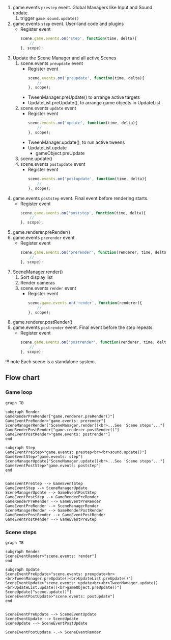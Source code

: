 1.  game.events `prestep` event. Global Managers like Input and Sound update.
    1.  trigger `game.sound.update()`
1.  game.events `step` event. User-land code and plugins
    - Register event
        ```javascript
        scene.game.events.on('step', function(time, delta){
            //
        }, scope);
        ```
1.  Update the Scene Manager and all active Scenes
    1.  scene.events `preupdate` event
        - Register event
            ```javascript
            scene.events.on('preupdate', function(time, delta){
                //
            }, scope);
            ```
        - TweenManager.preUpdate() to arrange active targets
        - UpdateList.preUpdate(), to arrange game objects in UpdateList
    1.  scene.events `update` event
        - Register event
            ```javascript
            scene.events.on('update', function(time, delta){
                //
            }, scope);
            ```
        - TweenManager.update(), to run active tweens
        - UpdateList.update
            - gameObject.preUpdate
    1. scene.update()
    1. scene.events `postupdate` event
        - Register event
            ```javascript
            scene.events.on('postupdate', function(time, delta){
                //
            }, scope);
            ```
1. game.events `poststep` event. Final event before rendering starts.
    - Register event
        ```javascript
        scene.game.events.on('poststep', function(time, delta){
            //
        }, scope);
        ```
1. game.renderer.preRender()
1. game.events `prerender` event
    - Register event
        ```javascript
        scene.game.events.on('prerender', function(renderer, time, delta){
            //
        }, scope);
        ```
1. SceneManager.render()
    1. Sort display list
    1. Render cameras
    1. scene.events `render` event
        - Register event
            ```javascript
            scene.game.events.on('render', function(renderer){
                //
            }, scope);
            ```
1. game.renderer.postRender()
1. game.events `postrender` event. Final event before the step repeats.
    - Register event
        ```javascript
        scene.game.events.on('postrender', function(renderer, time, delta){
            //
        }, scope);
        ```

!!! note
    Each scene is a standalone system.

## Flow chart

### Game loop

```mermaid
graph TB

subgraph Render
GameRenderPreRender["game.renderer.preRender()"]
GameEventPreRender>"game.events: prerender"]
SceneManagerRender["SceneManager.render()<br>...See 'Scene steps'..."]
GameRenderPostRender["game.renderer.postRender()"]
GameEventPostRender>"game.events: postrender"]
end

subgraph Step
GameEventPreStep>"game.events: prestep<br><br>sound.update()"]
GameEventStep>"game.events: step"]
SceneManagerUpdate["SceneManager.update()<br>...See 'Scene steps'..."]
GameEventPostStep>"game.events: poststep"]
end


GameEventPreStep --> GameEventStep
GameEventStep --> SceneManagerUpdate
SceneManagerUpdate --> GameEventPostStep
GameEventPostStep --> GameRenderPreRender
GameRenderPreRender --> GameEventPreRender
GameEventPreRender --> SceneManagerRender
SceneManagerRender --> GameRenderPostRender
GameRenderPostRender --> GameEventPostRender
GameEventPostRender --> GameEventPreStep
```

### Scene steps

```mermaid
graph TB

subgraph Render
SceneEventRender>"scene.events: render"]
end

subgraph Update
SceneEventPreUpdate>"scene.events: preupdate<br><br>TweenManager.preUpdate()<br>UpdateList.preUpdate()"]
SceneEventUpdate>"scene.events: update<br><br>TweenManager.update()<br>UpdateList.update()<br>gameObject.preUpdate()"]
SceneUpdate["scene.update()"]
SceneEventPostUpdate>"scene.events: postupdate"]
end


SceneEventPreUpdate --> SceneEventUpdate
SceneEventUpdate --> SceneUpdate
SceneUpdate --> SceneEventPostUpdate

SceneEventPostUpdate -.-> SceneEventRender
```
